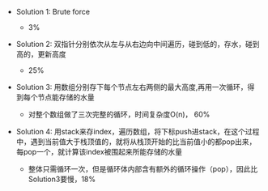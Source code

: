 - Solution 1: Brute force
  - 3%
  
- Solution 2: 双指针分别依次从左与从右边向中间遍历，碰到低的，存水，碰到高的，更新高度
  - 25%

- Solution 3: 用数组分别存下每个节点左右两侧的最大高度,再用一次循环，得到每个节点能存储的水量
  - 对整个数组做了三次完整的循环，时间复杂度O(n)， 60%
  
- Solution 4: 用stack来存index，遍历数组，将下标push进stack，在这个过程中，遇到当前值大于栈顶值的，就将从栈顶开始的比当前值小的都pop出来，每pop一个，就计算该index被围起来所能存储的水量
  - 整体只需循环一次，但是循环体内部含有额外的循环操作（pop），因此比Solution3要慢，18%
